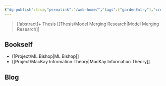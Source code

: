 ```yaml
---
{"dg-publish":true,"permalink":"/web-home/","tags":["gardenEntry"],"created":"2024-03-20T00:13:20.890+07:00","updated":"2024-04-16T19:19:48.186+07:00"}
---
```


>[!abstract]+ Thesis
>[[Thesis/Model Merging Research\|Model Merging Research]]

## Bookself

- [[Project/ML Bishop\|ML Bishop]]
- [[Project/MacKay Information Theory\|MacKay Information Theory]]
## Blog
